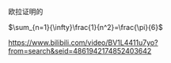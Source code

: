 



欧拉证明的

$\sum_{n=1}{\infty}\frac{1}{n^2}=\frac{\pi}{6}$ 

https://www.bilibili.com/video/BV1L4411u7yo?from=search&seid=4861942174852403642